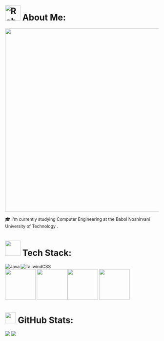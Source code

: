 # <img src="https://camo.githubusercontent.com/748433fbf833d18f543ad4bb6d8c8c4f7f340c7fe8b9706df131a525049f0c8c/68747470733a2f2f63756c746f667468657061727479706172726f742e636f6d2f706172726f74732f68642f6c6170746f705f706172726f742e676966" alt="Robot" width="50" height="50" /> About Me:
<img style="width: 600px" src='https://user-images.githubusercontent.com/74038190/212750155-3ceddfbd-19d3-40a3-87af-8d329c8323c4.gif' />

🎓  I'm currently studying Computer Engineering at the Babol Noshirvani University of Technology .
# <img  style="width: 50px" src='https://camo.githubusercontent.com/f8672e0c6ebb1a0a67c4fecd418a116f01010bbdfaea4ebca6d193d69325e2fe/68747470733a2f2f63756c746f667468657061727479706172726f742e636f6d2f706172726f74732f666978706172726f742e676966'/> Tech Stack:
![Java](https://img.shields.io/badge/java-%23ED8B00.svg?style=for-the-badge&logo=openjdk&logoColor=white) ![TailwindCSS](https://img.shields.io/badge/tailwindcss-%2338B2AC.svg?style=for-the-badge&logo=tailwind-css&logoColor=white) </br>
<img  style="width: 100px" src='https://user-images.githubusercontent.com/74038190/212257454-16e3712e-945a-4ca2-b238-408ad0bf87e6.gif' /> <img  style="width: 100px" src='https://user-images.githubusercontent.com/74038190/212257467-871d32b7-e401-42e8-a166-fcfd7baa4c6b.gif' /><img  style="width: 100px" src='https://user-images.githubusercontent.com/74038190/212280805-9bcb336b-8c55-46a8-abf8-ff286ab55472.gif'/> <img style="width: 100px" src='https://user-images.githubusercontent.com/74038190/212257472-08e52665-c503-4bd9-aa20-f5a4dae769b5.gif' /> 

# <img style="width: 35px" src='https://user-images.githubusercontent.com/74038190/212257468-1e9a91f1-b626-4baa-b15d-5c385dfa7ed2.gif'/> GitHub Stats:

![](https://github-readme-stats.vercel.app/api?username=elafatal&theme=shadow_blue&hide_border=false&include_all_commits=false&count_private=false)     ![](https://github-readme-stats.vercel.app/api/top-langs/?username=elafatal&theme=shadow_blue&hide_border=false&include_all_commits=false&count_private=false&layout=compact)



